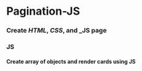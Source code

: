# Pagination-JS

### Create _HTML_, _CSS_, and _JS page
### JS 
#### Create array of objects and render cards using JS 
